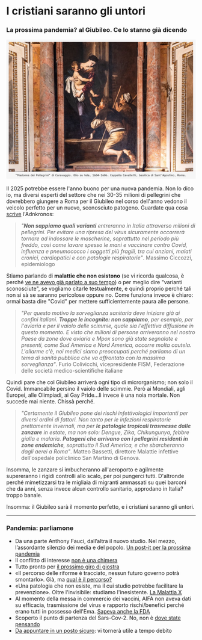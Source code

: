 # I cristiani saranno gli untori

### La prossima pandemia? al Giubileo. Ce lo stanno già dicendo

!["Madonna dei Pellegrini" di Caravaggio. Olio su tela, 1604-1606. Cappella Cavalletti, basilica di Sant'Agostino, Roma.](/img/madonna-dei-pellegrini.jpg)

Il 2025 potrebbe essere l'anno buono per una nuova pandemia. Non lo dico io, ma diversi esperti del settore che nei 30-35 milioni di pellegrini che dovrebbero giungere a Roma per il Giubileo nel corso dell'anno vedono il veicolo perfetto per un nuovo, sconosciuto patogeno. Guardate qua cosa [scrive](https://www.adnkronos.com/cronaca/giubileo-rischi-virus-allarme-news_77y8M1kIKzJj8gTBNvTwH) l'Adnkronos:

> *"**Non sappiamo quali varianti** entreranno in Italia attraverso milioni di pellegrini. Per evitare una ripresa del virus sicuramente occorrerà tornare ad indossare le mascherine, soprattutto nel periodo più freddo, così come lavare spesso le mani e vaccinare contro Covid, influenza e pneumococco i soggetti più fragili, tra cui anziani, malati cronici, cardiopatici e con patologie respiratorie"*. Massimo Ciccozzi, epidemiologo 

Stiamo parlando di **malattie che non esistono** (se vi ricorda qualcosa, è perché [ve ne avevo già parlato a suo tempo](https://yuridiprodo.github.io/articles/2024-01-19-malattia-x.html)) o per meglio dire "varianti sconosciute", se vogliamo citarle testualmente, e quindi proprio perché tali non si sà se saranno pericolose oppure no. Come funziona invece è chiaro: ormai basta dire "Covid" per mettere sufficientemente paura alle persone.

> *"Per questo motivo la sorveglianza sanitaria deve iniziare già ai confini italiani. **Troppe le incognite: non sappiamo**, per esempio, per l'aviaria e per il vaiolo delle scimmie, quale sia l'effettiva diffusione in questo momento. E visto che milioni di persone arriveranno nel nostro Paese da zone dove aviaria e Mpox sono già state segnalate e presenti, come Sud America e Nord America, occorre molta cautela. L'allarme c'è, noi medici siamo preoccupati perché parliamo di un tema di sanità pubblica che va affrontato con la massima sorveglianza"*. Furio Colivicchi, vicepresidente FISM, Federazione delle società medico-scientifiche italiane

Quindi pare che col Giubileo arriverà ogni tipo di microrganismo; non solo il Covid. Immancabile persino il vaiolo delle scimmie. Però ai Mondiali, agli Europei, alle Olimpiadi, ai Gay Pride...lì invece è una noia mortale. Non succede mai niente. Chissà perché.

> *"Certamente il Giubileo pone dei rischi infettivologici importanti per diversi ordini di fattori. Non tanto per le infezioni respiratorie prettamente invernali, ma per **le patologie tropicali trasmesse dalle zanzare** in estate, ma non solo: Dengue, Zika, Chikungunya, febbre gialla e malaria. **Patogeni che arrivano con i pellegrini residenti in zone endemiche**, soprattutto il Sud America, e che sbarcheranno dagli aerei a Roma"*. Matteo Bassetti, direttore Malattie infettive dell'ospedale policlinico San Martino di Genova.

Insomma, le zanzare si imbucheranno all'aeroporto e agilmente supereranno i rigidi controlli allo scalo, per poi pungerci tutti. D'altronde perché mimetizzarsi tra le migliaia di migranti ammassati su quei barconi che da anni, senza invece alcun controllo sanitario, approdano in Italia? troppo banale.

Insomma: il Giubileo sarà il momento perfetto, e i cristiani saranno gli untori.

---
### Pandemia: parliamone
- Da una parte Anthony Fauci, dall’altra il nuovo studio. Nel mezzo, l’assordante silenzio dei media e del popolo. [Un post-it per la prossima pandemia](/articles/2024-06-05-post-it-prossima-pandemia.html)
- Il conflitto di interesse [non è una chimera](/articles/2024-04-18-conflitto-di-interesse.html)
- Tutto pronto per [il prossimo giro di giostra](/articles/2024-03-08-tutto-pronto-per-il-prossimo-giro-di-giostra.html)
- «Il percorso delle riforme è tracciato, nessun futuro governo potrà smontarlo». Già, ma [qual è il percorso?](/articles/2024-02-27-sveglia-occidente.html)
- «Una patologia che non esiste, ma il cui studio potrebbe facilitare la prevenzione». Oltre l'invisibile: studiamo l'inesistente. [La Malattia X](/articles/2024-01-19-malattia-x.html)
- Al momento della messa in commercio dei vaccini, AIFA non aveva dati su efficacia, trasmissione del virus e rapporto rischi/benefici perché erano tutti in possesso dell'Ema. [Sapeva anche la FDA](/articles/2023-12-15-fda-slide-vaccini.html)
- Scoperto il punto di partenza del Sars-Cov-2. No, non è [dove state pensando](/articles/2023-02-28-dove-nasce-il-covid.html)
- [Da appuntare in un posto sicuro](/articles/2022-12-14-covid-atto-secondo.html): vi tornerà utile a tempo debito